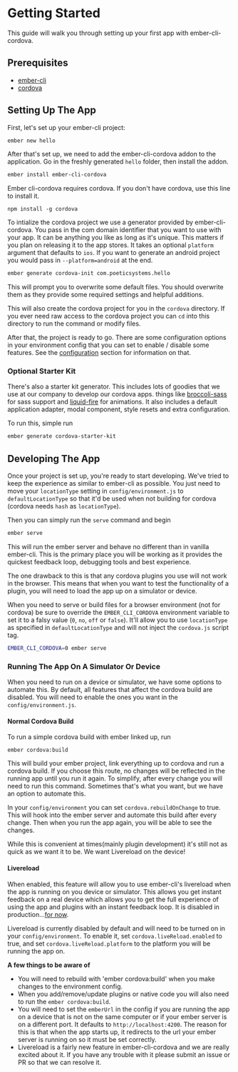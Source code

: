 # Getting Started

This guide will walk you through setting up your first app with
ember-cli-cordova. 

## Prerequisites

- [ember-cli](http://www.ember-cli.com)
- [cordova](https://www.npmjs.org/package/cordova)

## Setting Up The App

First, let's set up your ember-cli project:

```sh
ember new hello
```

After that's set up, we need to add the ember-cli-cordova addon to the application. Go in the freshly generated `hello` folder, then install the addon.

```sh
ember install ember-cli-cordova
```

Ember cli-cordova requires cordova. If you don't have cordova, use this line to install it. 

``` 
npm install -g cordova
```

To intialize the cordova project we use a generator provided by
ember-cli-cordova. You pass in the com domain identifier that you want to use
with your app. It can be anything you like as long as it's unique. This matters
if you plan on releasing it to the app stores. It takes an optional `platform`
argument that defaults to `ios`. If you want to generate an android project you
would pass in `--platform=android` at the end.

```sh
ember generate cordova-init com.poeticsystems.hello
```

This will prompt you to overwrite some default files. You should overwrite them
as they provide some required settings and helpful additions.

This will also create the cordova project for you in the `cordova` directory. If
you ever need raw access to the cordova project you can `cd` into this directory
to run the command or modify files.

After that, the project is ready to go. There are some configuration options in
your environment config that you can set to enable / disable some features. See
the [configuration](https://github.com/poetic/ember-cli-cordova/blob/master/docs/configuration.md) section for information on that.

### Optional Starter Kit

There's also a starter kit generator. This includes lots of goodies that we use
at our company to develop our cordova apps. things like
[broccoli-sass](https://github.com/joliss/broccoli-sass) for sass support and
[liquid-fire](https://github.com/ef4/liquid-fire) for animations. It also
includes a default application adapter, modal component, style resets and extra
configuration.

To run this, simple run

```sh
ember generate cordova-starter-kit
```

## Developing The App

Once your project is set up, you're ready to start developing. We've tried to
keep the experience as similar to ember-cli as possible. You just need to move
your `locationType` setting in `config/environment.js` to `defaultLocationType`
so that it'd be used when not building for cordova (cordova needs `hash` as
`locationType`).

Then you can simply run the `serve` command and begin

```sh
ember serve
```

This will run the ember server and behave no different than in vanilla
ember-cli. This is the primary place you will be working as it provides the
quickest feedback loop, debugging tools and best experience.

The one drawback to this is that any cordova plugins you use will not work in
the browser. This means that when you want to test the functionality of
a plugin, you will need to load the app up on a simulator or device.

When you need to serve or build files for a browser environment (not for cordova)
be sure to override the `EMBER_CLI_CORDOVA` environment variable to set it to a
falsy value (`0`, `no`, `off` or `false`). It'll allow you to use `locationType`
as specified in `defaultLocationType` and will not inject the `cordova.js`
script tag.

```sh
EMBER_CLI_CORDOVA=0 ember serve
```

### Running The App On A Simulator Or Device

When you need to run on a device or simulator, we have some options to automate
this. By default, all features that affect the cordova build are disabled. You
will need to enable the ones you want in the `config/environment.js`.

#### Normal Cordova Build

To run a simple cordova build with ember linked up, run

```
ember cordova:build
```

This will build your ember project, link everything up to cordova and run
a cordova build. If you choose this route, no changes will be reflected in the
running app until you run it again. To simplify, after every change you will
need to run this command. Sometimes that's what you want, but we have an option
to automate this.

In your `config/environment` you can set `cordova.rebuildOnChange` to true. This
will hook into the ember server and automate this build after every change. Then
when you run the app again, you will be able to see the changes.

While this is convenient at times(mainly plugin development) it's still not as
quick as we want it to be. We want Livereload on the device!

#### Livereload

When enabled, this feature will allow you to use ember-cli's livereload when the
app is running on you device or simulator. This allows you get instant feedback
on a real device which allows you to get the full experience of using the app
and plugins with an instant feedback loop. It is disabled in production...[for
now](https://github.com/poetic/ember-cli-cordova/pull/56).

Livereload is currently disabled by default and will need to be turned on in
your `config/environment`. To enable it, set `cordova.liveReload.enabled` to
true, and set `cordova.liveReload.platform` to the platform you will be running
the app on.

**A few things to be aware of**

- You will need to rebuild with 'ember cordova:build' when you make changes to the
  environment config.
- When you add/remove/update plugins or native code you will also need to run
  the `ember cordova:build`.
- You will need to set the `emberUrl` in the config if you are running the app
  on a device that is not on the same computer or if your ember server is on
  a different port. It defaults to `http://localhost:4200`. The reason for this
  is that when the app starts up, it redirects to the url your ember server is
  running on so it must be set correctly.
- Livereload is a fairly new feature in ember-cli-cordova and we are really
  excited about it. If you have any trouble with it please submit an issue or PR
  so that we can resolve it.
